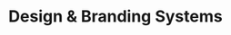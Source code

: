 ---
title: Design & Branding Systems
description: DigitalDigital Design & Branding Systems
h1: Design & Branding Systems
h2: Design Services
explanation: Conversion oriented digital design and motion graphics.
weight: 7
services:
  - name: Brand Systems
  - name: User Interfaces
  - name: User Experience
  - name: Media Kits
---